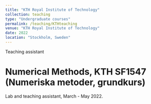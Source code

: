 ```yaml
---
title: "KTH Royal Institute of Technology"
collection: teaching
type: "Undergraduate courses"
permalink: /teaching/KTHteaching
venue: "KTH Royal Institute of Technology"
date: 2022
location: "Stockholm, Sweden"
---
```

Teaching assistant

Numerical Methods, KTH SF1547 (Numeriska metoder, grundkurs)
======

Lab and teaching assistant, March - May 2022.
